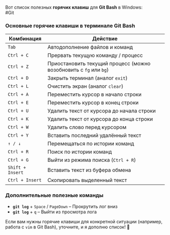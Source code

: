 Вот список полезных **горячих клавиш** для **Git Bash** в Windows:  
#Git
### **Основные горячие клавиши в терминале Git Bash**  

| **Комбинация**   | **Действие**                                                      |
| ---------------- | ----------------------------------------------------------------- |
| `Tab`            | Автодополнение файлов и команд                                    |
| `Ctrl + C`       | Прервать текущую команду / процесс                                |
| `Ctrl + Z`       | Приостановить текущий процесс (можно возобновить с `fg` или `bg`) |
| `Ctrl + D`       | Закрыть терминал (аналог `exit`)                                  |
| `Ctrl + L`       | Очистить экран (аналог `clear`)                                   |
| `Ctrl + A`       | Переместить курсор в начало строки                                |
| `Ctrl + E`       | Переместить курсор в конец строки                                 |
| `Ctrl + U`       | Удалить текст от курсора до начала строки                         |
| `Ctrl + K`       | Удалить текст от курсора до конца строки                          |
| `Ctrl + W`       | Удалить слово перед курсором                                      |
| `Ctrl + Y`       | Вставить последний удалённый текст                                |
| `↑ / ↓`          | Перемещаться по истории команд                                    |
| `Ctrl + R`       | Поиск по истории команд                                           |
| `Ctrl + G`       | Выйти из режима поиска (`Ctrl + R`)                               |
| `Shift + Insert` | Вставить текст из буфера обмена                                   |
| `Ctrl + Insert`  | Скопировать выделенный текст                                      |

### **Дополнительные полезные команды**  
- **`git log`** + `Space` / `PageDown` – Прокрутить лог вниз  
- **`git log`** + `q` – Выйти из просмотра лога  

Если вам нужны горячие клавиши для конкретной ситуации (например, работа с `vim` в Git Bash), уточните, и я дополню список! 🚀